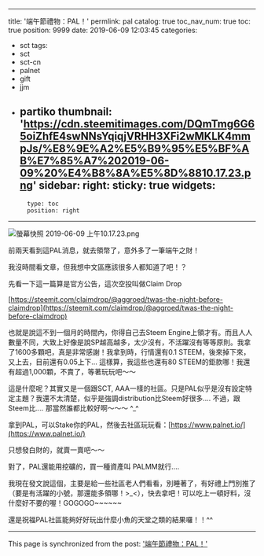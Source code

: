 
---
title: '端午節禮物：PAL！'
permlink: pal
catalog: true
toc_nav_num: true
toc: true
position: 9999
date: 2019-06-09 12:03:45
categories:
- sct
tags:
- sct
- sct-cn
- palnet
- gift
- jjm
- partiko
thumbnail: 'https://cdn.steemitimages.com/DQmTmg6G65oiZhfE4swNNsYqiqjVRHH3XFi2wMKLK4mmpJs/%E8%9E%A2%E5%B9%95%E5%BF%AB%E7%85%A7%202019-06-09%20%E4%B8%8A%E5%8D%8810.17.23.png'
sidebar:
    right:
        sticky: true
widgets:
    -
        type: toc
        position: right
---


![螢幕快照 2019-06-09 上午10.17.23.png](https://cdn.steemitimages.com/DQmTmg6G65oiZhfE4swNNsYqiqjVRHH3XFi2wMKLK4mmpJs/%E8%9E%A2%E5%B9%95%E5%BF%AB%E7%85%A7%202019-06-09%20%E4%B8%8A%E5%8D%8810.17.23.png)

前兩天看到這PAL消息，就去領幣了，意外多了一筆端午之財！

我沒時間看文章，但我想中文區應該很多人都知道了吧！？

先看一下這一篇算是官方公告，這次空投叫做Claim Drop

[https://steemit.com/claimdrop/@aggroed/twas-the-night-before-claimdrop](https://steemit.com/claimdrop/@aggroed/twas-the-night-before-claimdrop)

也就是說這不到一個月的時間內，你得自己去Steem Engine上領才有。而且人人數量不同，大致上好像是說SP越高越多，太少沒有，不活躍沒有等等原則。我拿了1600多顆吧，真是非常感謝！我拿到時，行情還有0.1 STEEM，後來掉下來，又上去，目前還有0.05上下... 這樣算，我這些也還有80 STEEM的鉅款哪！我還有超過1,000顆，不賣了，等著玩玩吧～～

這是什麼呢？其實又是一個跟SCT, AAA一樣的社區。只是PAL似乎是沒有設定特定主題？我還不太清楚，似乎是強調distribution比Steem好很多.... 不過，跟Steem比.... 那當然誰都比較好啊～～～ ^_^

拿到PAL，可以Stake你的PAL，然後去社區玩玩看：[https://www.palnet.io/](https://www.palnet.io/)

只想發白財的，就賣一賣吧～～

對了，PAL還能用挖礦的，買一種資產叫 PALMM就行....

我現在發文說這個，主要是給一些社區老人們看看，別睡著了，有好禮上門別推了（要是有活躍的小號，那還能多領哪！>_<），快去拿吧！可以吃上一頓好料，沒什麼好不要的喔！GOGOGO~~~~~~

還是祝福PAL社區能夠好好玩出什麼小魚的天堂之類的結果囉！！^^

- - -

This page is synchronized from the post: ['端午節禮物：PAL！'](https://steemit.com/@deanliu/pal)
